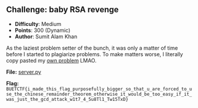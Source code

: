 
## Challenge: baby RSA revenge
- **Difficulty**: Medium
- **Points**: 300 (Dynamic)
- **Author**: Sumit Alam Khan

As the laziest problem setter of the bunch, it was only a matter of time before I started to plagiarize problems. To make matters worse, 
I literally copy pasted my [own problem](https://tsumiiiiiiii.github.io/fh23_crypto/#baby-rsa) LMAO. 

**File:** [server.py](https://github.com/buetsec/buet-ctf-2024-final/blob/471d1d9fdc0395689a97e168a886810f4b8cb6ee/crypto/baby%20RSA%20revenge/Docker/server.py)

**Flag:** `BUETCTF{i_made_this_flag_purposefully_bigger_so_that_u_are_forced_to_use_the_chinese_remainder_theorem_otherwise_it_would_be_too_easy_if_it_was_just_the_gcd_attack_w1t7_4_5u8Tl1_Tw15TxD}`
